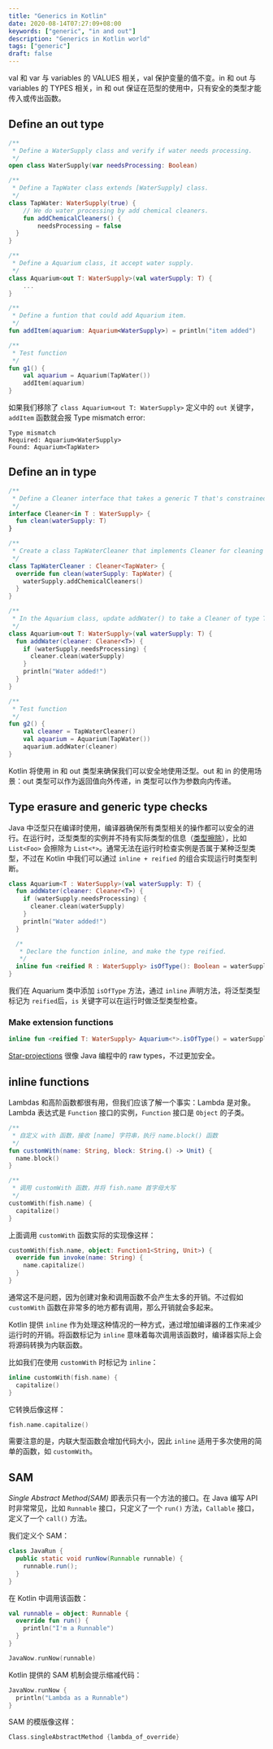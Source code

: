 ```yaml
---
title: "Generics in Kotlin"
date: 2020-08-14T07:27:09+08:00
keywords: ["generic", "in and out"]
description: "Generics in Kotlin world"
tags: ["generic"]
draft: false
---
```


val 和 var 与 variables 的 VALUES 相关，val 保护变量的值不变。in 和 out 与 variables 的 TYPES 相关，in 和 out 保证在范型的使用中，只有安全的类型才能传入或传出函数。

<!--more-->

## Define an out type

``` kotlin
/**
 * Define a WaterSupply class and verify if water needs processing.
 */
open class WaterSupply(var needsProcessing: Boolean)

/**
 * Define a TapWater class extends [WaterSupply] class.
 */
class TapWater: WaterSupply(true) {
    // We do water processing by add chemical cleaners.
    fun addChemicalCleaners() {
        needsProcessing = false
  }
}

/**
 * Define a Aquarium class, it accept water supply.
 */
class Aquarium<out T: WaterSupply>(val waterSupply: T) {
    ...
}

/**
 * Define a funtion that could add Aquarium item.
 */
fun addItem(aquarium: Aquarium<WaterSupply>) = println("item added")

/**
 * Test function
 */
fun g1() {
    val aquarium = Aquarium(TapWater())
    addItem(aquarium)
}
```

如果我们移除了 `class Aquarium<out T: WaterSupply>` 定义中的 `out` 关键字，`addItem` 函数就会报 Type mismatch error:

``` error
Type mismatch
Required: Aquarium<WaterSupply>
Found: Aquarium<TapWater>
```

## Define an in type

``` kotlin
/**
 * Define a Cleaner interface that takes a generic T that's constrained to WaterSupply.Since it is only used as an argument to clean(), we can make it an in paramter.
 */
interface Cleaner<in T : WaterSupply> {
  fun clean(waterSupply: T)
}

/**
 * Create a class TapWaterCleaner that implements Cleaner for cleaning TapWater by adding chemicals
 */
class TapWaterCleaner : Cleaner<TapWater> {
  override fun clean(waterSupply: TapWater) {
    waterSupply.addChemicalCleaners()
  }
}

/**
 * In the Aquarium class, update addWater() to take a Cleaner of type T, and clean the water before adding it.
 */
class Aquarium<out T: WaterSupply>(val waterSupply: T) {
  fun addWater(cleaner: Cleaner<T>) {
    if (waterSupply.needsProcessing) {
      cleaner.clean(waterSupply)
    }
    println("Water added!")
  }
}

/**
 * Test function
 */
fun g2() {
    val cleaner = TapWaterCleaner()
    val aquarium = Aquarium(TapWater())
    aquarium.addWater(cleaner)
}
```

Kotlin 将使用 in 和 out 类型来确保我们可以安全地使用泛型。out 和 in 的使用场景：out 类型可以作为返回值向外传递，in 类型可以作为参数向内传递。

## Type erasure and generic type checks

Java 中泛型只在编译时使用，编译器确保所有类型相关的操作都可以安全的进行。在运行时，泛型类型的实例并不持有实际类型的信息（[类型擦除][erasure]），比如 `List<Foo>` 会擦除为 `List<*>`。通常无法在运行时检查实例是否属于某种泛型类型，不过在 Kotlin 中我们可以通过 `inline + reified` 的组合实现运行时类型判断。

``` kotlin
class Aquarium<T : WaterSupply>(val waterSupply: T) {
  fun addWater(cleaner: Cleaner<T>) {
    if (waterSupply.needsProcessing) {
      cleaner.clean(waterSupply)
    }
    println("Water added!")
  }

  /*
   * Declare the function inline, and make the type reified.
   */
  inline fun <reified R : WaterSupply> isOfType(): Boolean = waterSupply is R
}
```

我们在 Aquarium 类中添加 `isOfType` 方法，通过 `inline` 声明方法，将泛型类型标记为 `reified`后，`is` 关键字可以在运行时做泛型类型检查。

### Make extension functions

``` kotlin
inline fun <reified T: WaterSupply> Aquarium<*>.isOfType() = waterSupply is T
```

[Star-projections][sp] 很像 Java 编程中的 raw types，不过更加安全。

## inline functions

Lambdas 和高阶函数都很有用，但我们应该了解一个事实：Lambda 是对象。Lambda 表达式是 `Function` 接口的实例，`Function` 接口是 `Object` 的子类。

``` kotlin
/**
 * 自定义 with 函数，接收 [name] 字符串，执行 name.block() 函数
 */
fun customWith(name: String, block: String.() -> Unit) {
  name.block()
}

/**
 * 调用 customWith 函数，并将 fish.name 首字母大写
 */
customWith(fish.name) {
  capitalize()
}
```

上面调用 `customWith` 函数实际的实现像这样：

``` kotlin
customWith(fish.name, object: Function1<String, Unit>) {
  override fun invoke(name: String) {
    name.capitalize()
  }
}
```

通常这不是问题，因为创建对象和调用函数不会产生太多的开销。不过假如 `customWith` 函数在非常多的地方都有调用，那么开销就会多起来。

Kotlin 提供 `inline` 作为处理这种情况的一种方式，通过增加编译器的工作来减少运行时的开销。将函数标记为 `inline` 意味着每次调用该函数时，编译器实际上会将源码转换为内联函数。

比如我们在使用 `customWith` 时标记为 `inline`：

``` kotlin
inline customWith(fish.name) {
  capitalize()
}
```

它转换后像这样：

``` kotlin
fish.name.capitalize()
```

需要注意的是，内联大型函数会增加代码大小，因此 `inline` 适用于多次使用的简单的函数，如 `customWith`。

## SAM

*Single Abstract Method(SAM)* 即表示只有一个方法的接口。在 Java 编写 API 时非常常见，比如 `Runnable` 接口，只定义了一个 `run()` 方法，`Callable` 接口，定义了一个 `call()` 方法。

我们定义个 SAM：

``` java
class JavaRun {
  public static void runNow(Runnable runnable) {
    runnable.run();
  }
}
```

在 Kotlin 中调用该函数：

``` kotlin
val runnable = object: Runnable {
  override fun run() {
    println("I'm a Runnable")
  }
}

JavaNow.runNow(runnable)
```

Kotlin 提供的 SAM 机制会提示缩减代码：

``` kotlin
JavaNow.runNow {
  println("Lambda as a Runnable")
}
```

SAM 的模版像这样：

``` kotlin
Class.singleAbstractMethod {lambda_of_override}
```

[erasure]:https://kotlinlang.org/docs/reference/typecasts.html#type-erasure-and-generic-type-checks
[sp]:https://kotlinlang.org/docs/reference/generics.html#star-projections
[ie]:https://codelabs.developers.google.com/codelabs/kotlin-bootcamp-sams/#5
